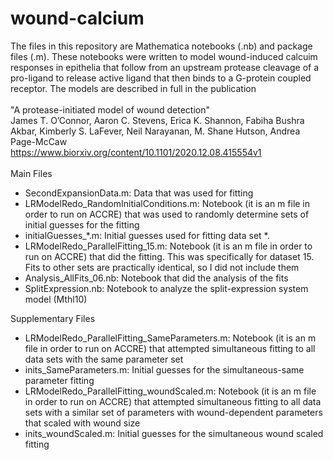 # wound-calcium
The files in this repository are Mathematica notebooks (.nb) and package files (.m). These notebooks were written to model wound-induced calcuim responses in epithelia that follow from an upstream protease cleavage of a pro-ligand to release active ligand that then binds to a G-protein coupled receptor. The models are described in full in the publication </BR></BR>
  "A protease-initiated model of wound detection"</BR>
  James T. O’Connor, Aaron C. Stevens, Erica K. Shannon, Fabiha Bushra Akbar, Kimberly S. LaFever, Neil Narayanan, M. Shane Hutson, Andrea Page-McCaw</BR>
  https://www.biorxiv.org/content/10.1101/2020.12.08.415554v1
<BR/>
<BR/>
Main Files<BR/>
<UL>
<LI>SecondExpansionData.m: Data that was used for fitting</LI>
<LI>LRModelRedo_RandomInitialConditions.m: Notebook (it is an m file in order to run on ACCRE) that was used to randomly determine sets of initial guesses for the fitting</LI>
<LI>initialGuesses_*.m: Initial guesses used for fitting data set *.</LI>
<LI>LRModelRedo_ParallelFitting_15.m: Notebook (it is an m file in order to run on ACCRE) that did the fitting. This was specifically for dataset 15. Fits to other sets are practically identical, so I did not include them</LI>
<LI>Analysis_AllFits_06.nb: Notebook that did the analysis of the fits</LI>
<LI>SplitExpression.nb: Notebook to analyze the split-expression system model (Mthl10)</LI>
</UL>

Supplementary Files<BR/>

<UL>
<LI>LRModelRedo_ParallelFitting_SameParameters.m: Notebook (it is an m file in order to run on ACCRE) that attempted simultaneous fitting to all data sets with the same parameter set</LI>
<LI>inits_SameParameters.m: Initial guesses for the simultaneous-same parameter fitting</LI>
<LI>LRModelRedo_ParallelFitting_woundScaled.m: Notebook (it is an m file in order to run on ACCRE) that attempted simultaneous fitting to all data sets with a similar set of parameters with wound-dependent parameters that scaled with wound size</LI>
<LI>inits_woundScaled.m: Initial guesses for the simultaneous wound scaled fitting</LI>
</UL>
